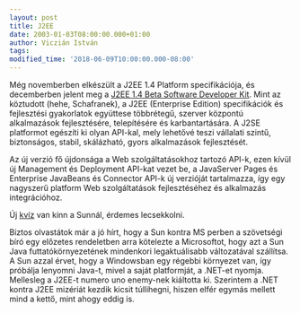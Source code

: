 ```yaml
---
layout: post
title: J2EE
date: 2003-01-03T08:00:00.000+01:00
author: Viczián István
tags:
modified_time: '2018-06-09T10:00:00.000-08:00'
---
```


Még novemberben elkészült a J2EE 1.4 Platform specifikációja, és
decemberben jelent meg a [J2EE 1.4 Beta Software Developer
Kit](http://java.sun.com/developer/technicalArticles/releases/j2ee1.4beta/).
Mint az köztudott (hehe, Schafranek), a J2EE (Enterprise Edition)
specifikációk és fejlesztési gyakorlatok együttese többrétegű, szerver
központú alkalmazások fejlesztésére, telepítésére és karbantartására. A
J2SE platformot egészíti ki olyan API-kal, mely lehetővé teszi vállalati
szintű, biztonságos, stabil, skálázható, gyors alkalmazások
fejlesztését.

Az új verzió fő újdonsága a Web szolgáltatásokhoz tartozó API-k, ezen
kívül új Management és Deployment API-kat vezet be, a JavaServer Pages
és Enterprise JavaBeans és Connector API-k új verzióját tartalmazza, így
egy nagyszerű platform Web szolgáltatások fejlesztéséhez és alkalmazás
integrációhoz.

Új [kvíz](http://java.sun.com/developer/Quizzes/JSC/) van kinn a Sunnál,
érdemes lecsekkolni.

Biztos olvastátok már a jó hírt, hogy a Sun kontra MS perben a
szövetségi bíró egy előzetes rendeletben arra kötelezte a Microsoftot,
hogy azt a Sun Java futtatókörnyezetének mindenkori legaktuálisabb
változatával szállítsa. A Sun azzal érvet, hogy a Windowsban egy régebbi
környezet van, így próbálja lenyomni Java-t, mivel a saját platformját,
a .NET-et nyomja. Mellesleg a J2EE-t numero uno enemy-nek kiáltotta ki.
Szerintem a .NET kontra J2EE mizériát kezdik kicsit túllihegni, hiszen
elfér egymás mellett mind a kettő, mint ahogy eddig is.
